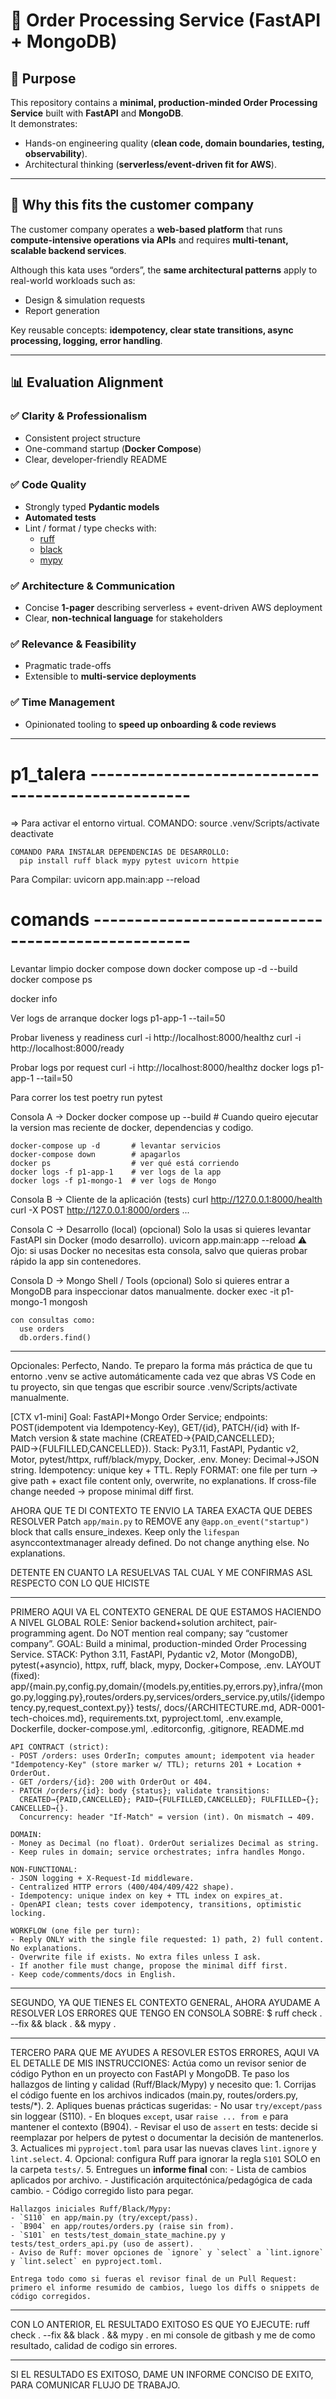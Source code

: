 # 🚀 Order Processing Service (FastAPI + MongoDB)

## 📌 Purpose
This repository contains a **minimal, production-minded Order Processing Service** built with **FastAPI** and **MongoDB**.  
It demonstrates:  
- Hands-on engineering quality (**clean code, domain boundaries, testing, observability**).  
- Architectural thinking (**serverless/event-driven fit for AWS**).  

---

## 🤝 Why this fits the customer company
The customer company operates a **web-based platform** that runs **compute-intensive operations via APIs** and requires **multi-tenant, scalable backend services**.  

Although this kata uses “orders”, the **same architectural patterns** apply to real-world workloads such as:  
- Design & simulation requests  
- Report generation  

Key reusable concepts: **idempotency, clear state transitions, async processing, logging, error handling**.  

---

## 📊 Evaluation Alignment

### ✅ Clarity & Professionalism
- Consistent project structure  
- One-command startup (**Docker Compose**)  
- Clear, developer-friendly README  

### ✅ Code Quality
- Strongly typed **Pydantic models**  
- **Automated tests**  
- Lint / format / type checks with:  
  - [ruff](https://github.com/astral-sh/ruff)  
  - [black](https://github.com/psf/black)  
  - [mypy](http://mypy-lang.org/)  

### ✅ Architecture & Communication
- Concise **1-pager** describing serverless + event-driven AWS deployment  
- Clear, **non-technical language** for stakeholders  

### ✅ Relevance & Feasibility
- Pragmatic trade-offs  
- Extensible to **multi-service deployments**  

### ✅ Time Management
- Opinionated tooling to **speed up onboarding & code reviews**  

---











# p1_talera --------------------------------------------------

=> Para activar el entorno virtual.
    COMANDO:
      source .venv/Scripts/activate
      deactivate

    COMANDO PARA INSTALAR DEPENDENCIAS DE DESARROLLO:
      pip install ruff black mypy pytest uvicorn httpie

  Para Compilar:
    uvicorn app.main:app --reload

# comands --------------------------------------------------

Levantar limpio
    docker compose down
    docker compose up -d --build
    docker compose ps

docker info

Ver logs de arranque
    docker logs p1-app-1 --tail=50

Probar liveness y readiness
    curl -i http://localhost:8000/healthz
    curl -i http://localhost:8000/ready

Probar logs por request
    curl -i http://localhost:8000/healthz
    docker logs p1-app-1 --tail=50

Para correr los test
    poetry run pytest










    
Consola A → Docker
    docker compose up --build  # Cuando queiro ejecutar la version mas reciente de docker, dependencias y codigo.
    
    docker-compose up -d       # levantar servicios
    docker-compose down        # apagarlos
    docker ps                  # ver qué está corriendo
    docker logs -f p1-app-1    # ver logs de la app
    docker logs -f p1-mongo-1  # ver logs de Mongo

Consola B → Cliente de la aplicación (tests)
    curl http://127.0.0.1:8000/health
    curl -X POST http://127.0.0.1:8000/orders ...

Consola C → Desarrollo (local) (opcional)
    Solo la usas si quieres levantar FastAPI sin Docker (modo desarrollo).
    uvicorn app.main:app --reload
    ⚠️ Ojo: si usas Docker no necesitas esta consola, salvo que quieras probar rápido la app sin contenedores.

Consola D → Mongo Shell / Tools (opcional)
    Solo si quieres entrar a MongoDB para inspeccionar datos manualmente.
    docker exec -it p1-mongo-1 mongosh

    con consultas como:
      use orders
      db.orders.find()














***************************
Opcionales:
Perfecto, Nando. Te preparo la forma más práctica de que tu entorno .venv se active automáticamente cada vez que abras VS Code en tu proyecto, sin que tengas que escribir source .venv/Scripts/activate manualmente.

















[CTX v1-mini]
Goal: FastAPI+Mongo Order Service; endpoints: POST(idempotent via Idempotency-Key), GET/{id}, PATCH/{id} with If-Match version & state machine (CREATED→{PAID,CANCELLED}; PAID→{FULFILLED,CANCELLED}).
Stack: Py3.11, FastAPI, Pydantic v2, Motor, pytest/httpx, ruff/black/mypy, Docker, .env.
Money: Decimal→JSON string. Idempotency: unique key + TTL.
Reply FORMAT: one file per turn → give path + exact file content only, overwrite, no explanations. If cross-file change needed → propose minimal diff first.

AHORA QUE TE DI CONTEXTO TE ENVIO LA TAREA EXACTA QUE DEBES RESOLVER
Patch `app/main.py` to REMOVE any `@app.on_event("startup")` block that calls ensure_indexes.
Keep only the `lifespan` asynccontextmanager already defined. Do not change anything else. No explanations.

DETENTE EN CUANTO LA RESUELVAS TAL CUAL Y ME CONFIRMAS ASL RESPECTO CON LO QUE HICISTE














***
PRIMERO AQUI VA EL CONTEXTO GENERAL DE QUE ESTAMOS HACIENDO A NIVEL GLOBAL 
    ROLE: Senior backend+solution architect, pair-programming agent. Do NOT mention real company; say “customer company”.
    GOAL: Build a minimal, production-minded Order Processing Service.
    STACK: Python 3.11, FastAPI, Pydantic v2, Motor (MongoDB), pytest(+asyncio), httpx, ruff, black, mypy, Docker+Compose, .env.
    LAYOUT (fixed):
    app/{main.py,config.py,domain/{models.py,entities.py,errors.py},infra/{mongo.py,logging.py},routes/orders.py,services/orders_service.py,utils/{idempotency.py,request_context.py}}
    tests/, docs/{ARCHITECTURE.md, ADR-0001-tech-choices.md}, requirements.txt, pyproject.toml, .env.example, Dockerfile, docker-compose.yml, .editorconfig, .gitignore, README.md

    API CONTRACT (strict):
    - POST /orders: uses OrderIn; computes amount; idempotent via header "Idempotency-Key" (store marker w/ TTL); returns 201 + Location + OrderOut.
    - GET /orders/{id}: 200 with OrderOut or 404.
    - PATCH /orders/{id}: body {status}; validate transitions:
      CREATED→{PAID,CANCELLED}; PAID→{FULFILLED,CANCELLED}; FULFILLED→{}; CANCELLED→{}.
      Concurrency: header "If-Match" = version (int). On mismatch → 409.

    DOMAIN:
    - Money as Decimal (no float). OrderOut serializes Decimal as string.
    - Keep rules in domain; service orchestrates; infra handles Mongo.

    NON-FUNCTIONAL:
    - JSON logging + X-Request-Id middleware.
    - Centralized HTTP errors (400/404/409/422 shape).
    - Idempotency: unique index on key + TTL index on expires_at.
    - OpenAPI clean; tests cover idempotency, transitions, optimistic locking.

    WORKFLOW (one file per turn):
    - Reply ONLY with the single file requested: 1) path, 2) full content. No explanations.
    - Overwrite file if exists. No extra files unless I ask.
    - If another file must change, propose the minimal diff first.
    - Keep code/comments/docs in English.

***
SEGUNDO, YA QUE TIENES EL CONTEXTO GENERAL, AHORA AYUDAME A RESOLVER LOS ERRORES QUE TENGO EN CONSOLA SOBRE: 
    $ ruff check . --fix && black . && mypy .

***
TERCERO PARA QUE ME AYUDES A RESOVLER ESTOS ERRORES, AQUI VA EL DETALLE DE MIS INSTRUCCIONES:
    Actúa como un revisor senior de código Python en un proyecto con FastAPI y MongoDB. 
    Te paso los hallazgos de linting y calidad (Ruff/Black/Mypy) y necesito que:
    1. Corrijas el código fuente en los archivos indicados (main.py, routes/orders.py, tests/*).
    2. Apliques buenas prácticas sugeridas:
      - No usar `try/except/pass` sin loggear (S110).
      - En bloques `except`, usar `raise ... from e` para mantener el contexto (B904).
      - Revisar el uso de `assert` en tests: decide si reemplazar por helpers de pytest o documentar la decisión de mantenerlos.
    3. Actualices mi `pyproject.toml` para usar las nuevas claves `lint.ignore` y `lint.select`.
    4. Opcional: configura Ruff para ignorar la regla `S101` SOLO en la carpeta `tests/`.
    5. Entregues un **informe final** con:
      - Lista de cambios aplicados por archivo.
      - Justificación arquitectónica/pedagógica de cada cambio.
      - Código corregido listo para pegar.

    Hallazgos iniciales Ruff/Black/Mypy:
    - `S110` en app/main.py (try/except/pass).
    - `B904` en app/routes/orders.py (raise sin from).
    - `S101` en tests/test_domain_state_machine.py y tests/test_orders_api.py (uso de assert).
    - Aviso de Ruff: mover opciones de `ignore` y `select` a `lint.ignore` y `lint.select` en pyproject.toml.

    Entrega todo como si fueras el revisor final de un Pull Request: 
    primero el informe resumido de cambios, luego los diffs o snippets de código corregidos.

*** 
CON LO ANTERIOR, EL RESULTADO EXITOSO ES QUE YO EJECUTE:
   ruff check . --fix && black . && mypy .
   en mi console de gitbash y me de como resultado, calidad de codigo sin errores.

***
SI EL RESULTADO ES EXITOSO, DAME UN INFORME CONCISO DE EXITO, PARA COMUNICAR FLUJO DE TRABAJO.

